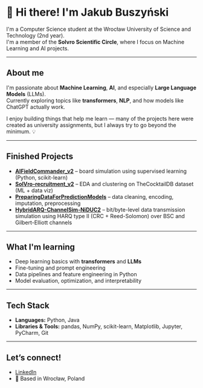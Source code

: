 # 👋 Hi there! I'm Jakub Buszyński

 I'm a Computer Science student at the Wrocław University of Science and Technology (2nd year).  
 I'm a member of the **Solvro Scientific Circle**, where I focus on Machine Learning and AI projects.

---

## About me
I'm passionate about **Machine Learning**, **AI**, and especially **Large Language Models** (LLMs).  
Currently exploring topics like **transformers**, **NLP**, and how models like ChatGPT actually work.

I enjoy building things that help me learn — many of the projects here were created as university assignments, but I always try to go beyond the minimum. 💡

---

## Finished Projects
-  **[AIFieldCommander_v2](https://github.com/sonervous7/AIFieldCommander_v2)** – board simulation using supervised learning (Python, scikit-learn)
-  **[SolVro-recruitment_v2](https://github.com/sonervous7/SolVro-recruitment_v2)** – EDA and clustering on TheCocktailDB dataset (ML + data viz)
-  **[PreparingDataForPredictionModels](https://github.com/sonervous7/PreparingDataForPredictionModels)** – data cleaning, encoding, imputation, preprocessing
-  **[HybridARQ-ChannelSim-NiDUC2](https://github.com/sonervous7/HybridARQ-ChannelSim-NiDUC2)** – bit/byte-level data transmission simulation using HARQ type II (CRC + Reed-Solomon) over BSC and Gilbert-Elliott channels

---

## What I'm learning
- Deep learning basics with **transformers** and **LLMs**
- Fine-tuning and prompt engineering
- Data pipelines and feature engineering in Python
- Model evaluation, optimization, and interpretability

---

## Tech Stack
- **Languages:** Python, Java  
- **Libraries & Tools:** pandas, NumPy, scikit-learn, Matplotlib, Jupyter, PyCharm, Git

---

## Let’s connect!
- [LinkedIn](https://www.linkedin.com/in/jakub-buszy%C5%84ski-479b28225)
- 📍 Based in Wrocław, Poland
